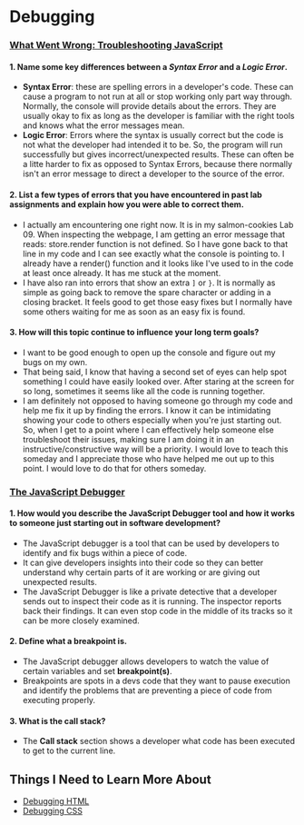# Debugging
### [What Went Wrong: Troubleshooting JavaScript](https://developer.mozilla.org/en-US/docs/Learn/JavaScript/First_steps/What_went_wrong)

#### 1. Name some key differences between a *Syntax Error* and a *Logic Error*.
- **Syntax Error**: these are spelling errors in a developer's code. These can cause a program to not run at all or stop working only part way through. Normally, the console will provide details about the errors. They are usually okay to fix as long as the developer is familiar with the right tools and knows what the error messages mean.
- **Logic Error**: Errors where the syntax is usually correct but the code is not what the developer had intended it to be. So, the program will run successfully but gives incorrect/unexpected results. These can often be a litte harder to fix as opposed to Syntax Errors, because there normally isn't an error message to direct a developer to the source of the error.

#### 2. List a few types of errors that you have encountered in past lab assignments and explain how you were able to correct them.
- I actually am encountering one right now. It is in my salmon-cookies Lab 09. When inspecting the webpage, I am getting an error message that reads: store.render function is not defined. So I have gone back to that line in my code and I can see exactly what the console is pointing to. I already have a render() function and it looks like I've used to in the code at least once already. It has me stuck at the moment.
- I have also ran into errors that show an extra `]` or `}`. It is normally as simple as going back to remove the spare character or adding in a closing bracket. It feels good to get those easy fixes but I normally have some others waiting for me as soon as an easy fix is found.

#### 3. How will this topic continue to influence your long term goals?
- I want to be good enough to open up the console and figure out my bugs on my own. 
- That being said, I know that having a second set of eyes can help spot something I could have easily looked over. After staring at the screen for so long, sometimes it seems like all the code is running together.
- I am definitely not opposed to having someone go through my code and help me fix it up by finding the errors. I know it can be intimidating showing your code to others especially when you're just starting out. So, when I get to a point where I can effectively help someone else troubleshoot their issues, making sure I am doing it in an instructive/constructive way will be a priority. I would love to teach this someday and I appreciate those who have helped me out up to this point. I would love to do that for others someday.


### [The JavaScript Debugger](https://developer.mozilla.org/en-US/docs/Learn/Common_questions/Tools_and_setup/What_are_browser_developer_tools#the_javascript_debugger)

#### 1. How would you describe the JavaScript Debugger tool and how it works to someone just starting out in software development?
- The JavaScript debugger is a tool that can be used by developers to identify and fix bugs within a piece of code.
- It can give developers insights into their code so they can better understand why certain parts of it are working or are giving out unexpected results.
- The JavaScript Debugger is like a private detective that a developer sends out to inspect their code as it is running. The inspector reports back their findings. It can even stop code in the middle of its tracks so it can be more closely examined.

#### 2. Define what a breakpoint is.
- The JavaScript debugger allows developers to watch the value of certain variables and set **breakpoint(s)**. 
- Breakpoints are spots in a devs code that they want to pause execution and identify the problems that are preventing a piece of code from executing properly.

#### 3. What is the call stack?
- The **Call stack** section shows a developer what code has been executed to get to the current line.


## Things I Need to Learn More About
- [Debugging HTML](https://developer.mozilla.org/en-US/docs/Learn/HTML/Introduction_to_HTML/Debugging_HTML)
- [Debugging CSS](https://developer.mozilla.org/en-US/docs/Learn/CSS/Building_blocks/Debugging_CSS)
